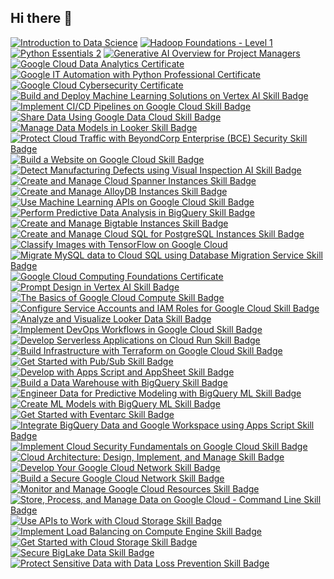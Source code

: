 ## Hi there 👋

<!--
**ArnabSen08/ArnabSen08** is a ✨ _special_ ✨ repository because its `README.md` (this file) appears on your GitHub profile.

Here are some ideas to get you started:

- 🔭 I’m currently working on ...
- 🌱 I’m currently learning ...
- 👯 I’m looking to collaborate on ...
- 🤔 I’m looking for help with ...
- 💬 Ask me about ...
- 📫 How to reach me: ...
- 😄 Pronouns: ...
- ⚡ Fun fact: ...
-->

<!--START_SECTION:badges-->
[![Introduction to Data Science](https://images.credly.com/size/110x110/images/b38a42e0-dc58-4ce2-b6c0-28d978e8aaad/image.png)](http://www.credly.com/badges/dcdbc05c-5f92-4e06-9b63-b4e78e3bfa3f "Introduction to Data Science")
[![Hadoop Foundations - Level 1](https://images.credly.com/size/110x110/images/4e5341a0-031a-477d-a3c6-7a641e79dc2c/Hadoop_Data_Found_Level_1_-_CC_-_2019.png)](http://www.credly.com/badges/13590e48-a414-4fbe-bd58-013b1bc037dd "Hadoop Foundations - Level 1")
[![Python Essentials 2](https://images.credly.com/size/110x110/images/3f802526-7274-4230-91ab-f6d1a35340e6/image.png)](http://www.credly.com/badges/26c520ac-a1e9-42a9-a9eb-ce06cd2b3df9 "Python Essentials 2")
[![Generative AI Overview for Project Managers](https://images.credly.com/size/110x110/images/05de6fa7-8633-437c-80b5-7ee73779a87f/image.png)](http://www.credly.com/badges/b9b64996-c527-4b73-bb7b-7c6e46d5a500 "Generative AI Overview for Project Managers")
[![Google Cloud Data Analytics Certificate](https://images.credly.com/size/110x110/images/f53c1eb6-d93d-4b9e-ae34-922046f6b15c/image.png)](http://www.credly.com/badges/58d30135-bd07-4954-85c3-d916668dc5e9 "Google Cloud Data Analytics Certificate")
[![Google IT Automation with Python Professional Certificate](https://images.credly.com/size/110x110/images/efbdc0d6-b46e-4e3c-8cf8-2314d8a5b971/GCC_badge_python_1000x1000.png)](http://www.credly.com/badges/5470bb2c-f353-4d37-86d2-5acd42165d18 "Google IT Automation with Python Professional Certificate")
[![Google Cloud Cybersecurity Certificate](https://images.credly.com/size/110x110/images/505080ad-3731-4b1d-98df-347655a45750/image.png)](http://www.credly.com/badges/7dfee0ca-087b-40f5-83d1-0adb84099fc0 "Google Cloud Cybersecurity Certificate")
[![Build and Deploy Machine Learning Solutions on Vertex AI Skill Badge](https://images.credly.com/size/110x110/images/f4c342c9-af98-4352-b54a-a8a166ee8f68/image.png)](http://www.credly.com/badges/c1f3f80b-3334-44bc-8b55-243539ea4b60 "Build and Deploy Machine Learning Solutions on Vertex AI Skill Badge")
[![Implement CI/CD Pipelines on Google Cloud Skill Badge](https://images.credly.com/size/110x110/images/0daf1b0e-28c3-4102-96cf-e9d5f9213cc3/image.png)](http://www.credly.com/badges/156f5790-d6c9-4a77-8312-d4ce6e110b60 "Implement CI/CD Pipelines on Google Cloud Skill Badge")
[![Share Data Using Google Data Cloud Skill Badge](https://images.credly.com/size/110x110/images/b0e1da4e-e1c9-4201-9803-cf3389e1d0f9/image.png)](http://www.credly.com/badges/63213cab-dd10-473c-8e4c-8d03a95250eb "Share Data Using Google Data Cloud Skill Badge")
[![Manage Data Models in Looker Skill Badge](https://images.credly.com/size/110x110/images/d405f3db-7764-4979-8ae4-004b47e5a497/image.png)](http://www.credly.com/badges/20968b8f-69ab-4fe0-8b7b-c95c192c0284 "Manage Data Models in Looker Skill Badge")
[![Protect Cloud Traffic with BeyondCorp Enterprise (BCE) Security Skill Badge](https://images.credly.com/size/110x110/images/70116ac6-9bf9-4600-b8db-7d0147fb5da8/image.png)](http://www.credly.com/badges/d8d5b54d-6e75-4896-81c8-9997a83e64a3 "Protect Cloud Traffic with BeyondCorp Enterprise (BCE) Security Skill Badge")
[![Build a Website on Google Cloud Skill Badge](https://images.credly.com/size/110x110/images/cfcacbf1-1f76-40ad-be09-a5b057e31ebf/image.png)](http://www.credly.com/badges/b1f31a2e-887b-480d-9541-dbec2ab2a422 "Build a Website on Google Cloud Skill Badge")
[![Detect Manufacturing Defects using Visual Inspection AI Skill Badge](https://images.credly.com/size/110x110/images/3bdfc329-851b-4153-a5c4-10d8c3a1f18c/image.png)](http://www.credly.com/badges/64c863a3-9638-4e49-8a11-e8c662e68055 "Detect Manufacturing Defects using Visual Inspection AI Skill Badge")
[![Create and Manage Cloud Spanner Instances Skill Badge](https://images.credly.com/size/110x110/images/517b0725-e59c-47ec-8a3b-8025a67dc480/image.png)](http://www.credly.com/badges/fc320c40-fc43-4557-a9f7-ed3e16ae44c5 "Create and Manage Cloud Spanner Instances Skill Badge")
[![Create and Manage AlloyDB Instances Skill Badge](https://images.credly.com/size/110x110/images/7ffcfd60-9241-4835-b783-f2558314d198/image.png)](http://www.credly.com/badges/1e07ab06-9bf6-4e73-aa68-adf6f33cd13a "Create and Manage AlloyDB Instances Skill Badge")
[![Use Machine Learning APIs on Google Cloud Skill Badge](https://images.credly.com/size/110x110/images/1d95accd-3e3d-466f-a432-5dceb4998fd1/image.png)](http://www.credly.com/badges/ee230bd0-a21b-47ef-85f3-b4e972609bcb "Use Machine Learning APIs on Google Cloud Skill Badge")
[![Perform Predictive Data Analysis in BigQuery Skill Badge](https://images.credly.com/size/110x110/images/d41246ef-1f8e-4b3a-b93d-034e7c66e309/image.png)](http://www.credly.com/badges/65fca027-6d22-4aae-8018-203e89686b7d "Perform Predictive Data Analysis in BigQuery Skill Badge")
[![Create and Manage Bigtable Instances Skill Badge](https://images.credly.com/size/110x110/images/cef00c62-6e0c-479c-9385-bedfd8c43dce/image.png)](http://www.credly.com/badges/09de9a22-cd1a-4789-8538-1c240ce28f3e "Create and Manage Bigtable Instances Skill Badge")
[![Create and Manage Cloud SQL for PostgreSQL Instances Skill Badge](https://images.credly.com/size/110x110/images/597dbb03-e744-4abd-b005-74a4675eaab9/image.png)](http://www.credly.com/badges/b5b00aee-3156-4d84-b34d-b85d5c714150 "Create and Manage Cloud SQL for PostgreSQL Instances Skill Badge")
[![Classify Images with TensorFlow on Google Cloud](https://images.credly.com/size/110x110/images/ba7d317c-0441-493d-9297-840162892581/image.png)](http://www.credly.com/badges/e03df837-9e58-4a95-a32b-733bc273e16a "Classify Images with TensorFlow on Google Cloud")
[![Migrate MySQL data to Cloud SQL using Database Migration Service Skill Badge](https://images.credly.com/size/110x110/images/ae897453-a42c-4a7e-a147-51b91ff542d3/image.png)](http://www.credly.com/badges/fa9367be-25ad-4f6f-b7ee-a94fbbbcbaa4 "Migrate MySQL data to Cloud SQL using Database Migration Service Skill Badge")
[![Google Cloud Computing Foundations Certificate](https://images.credly.com/size/110x110/images/4dda8ae4-99ee-476c-bca3-6f0adbab42fe/image.png)](http://www.credly.com/badges/4c926115-1155-4e0f-8481-a7f5af3691d4 "Google Cloud Computing Foundations Certificate")
[![Prompt Design in Vertex AI Skill Badge](https://images.credly.com/size/110x110/images/cef82b2e-970a-4318-8e59-c3e26b7f5c19/image.png)](http://www.credly.com/badges/97063f88-a6d7-4fda-9750-a66706bda319 "Prompt Design in Vertex AI Skill Badge")
[![The Basics of Google Cloud Compute Skill Badge](https://images.credly.com/size/110x110/images/7623fefd-ebbd-4d8f-a053-f41dca852d9e/image.png)](http://www.credly.com/badges/de38353d-cb45-487b-961d-4597871b4b84 "The Basics of Google Cloud Compute Skill Badge")
[![Configure Service Accounts and IAM Roles for Google Cloud Skill Badge](https://images.credly.com/size/110x110/images/374800df-53a7-407e-b660-1efa73da122a/image.png)](http://www.credly.com/badges/10781b12-4ac4-4076-8a75-98830874166d "Configure Service Accounts and IAM Roles for Google Cloud Skill Badge")
[![Analyze and Visualize Looker Data Skill Badge](https://images.credly.com/size/110x110/images/17bffe41-23fb-4004-a5c3-ea46b6c6ed76/image.png)](http://www.credly.com/badges/c1146ed6-243d-4e40-ad38-880bb2475edb "Analyze and Visualize Looker Data Skill Badge")
[![Implement DevOps Workflows in Google Cloud Skill Badge](https://images.credly.com/size/110x110/images/7514501c-47e3-4766-a833-2f45eacdf615/image.png)](http://www.credly.com/badges/0dad924d-4562-4b87-b80c-f4113393997b "Implement DevOps Workflows in Google Cloud Skill Badge")
[![Develop Serverless Applications on Cloud Run Skill Badge](https://images.credly.com/size/110x110/images/71b9b0df-64f1-4c0a-867f-942e2a5a5a14/image.png)](http://www.credly.com/badges/42904b78-fdf2-478b-82aa-2f7f0b1035de "Develop Serverless Applications on Cloud Run Skill Badge")
[![Build Infrastructure with Terraform on Google Cloud Skill Badge](https://images.credly.com/size/110x110/images/b18154fb-9bd3-47e5-a6f1-554be512947d/image.png)](http://www.credly.com/badges/089ea311-5427-452f-8438-a710aabf853a "Build Infrastructure with Terraform on Google Cloud Skill Badge")
[![Get Started with Pub/Sub Skill Badge](https://images.credly.com/size/110x110/images/4b9b3bd9-02b8-4243-8def-893557125497/image.png)](http://www.credly.com/badges/9ea16e39-454d-41b5-b39f-0c1c0d6d66b7 "Get Started with Pub/Sub Skill Badge")
[![Develop with Apps Script and AppSheet Skill Badge](https://images.credly.com/size/110x110/images/c99de4cf-a2fe-4c34-9b38-43ea165ea0f4/image.png)](http://www.credly.com/badges/59a08be0-6397-4620-a209-dcdf3bf1cd8a "Develop with Apps Script and AppSheet Skill Badge")
[![Build a Data Warehouse with BigQuery Skill Badge](https://images.credly.com/size/110x110/images/8ab21779-042f-4616-a6ab-fd0d62648b24/image.png)](http://www.credly.com/badges/2c7fc419-0d57-453e-8be9-7fc8bdbb7d62 "Build a Data Warehouse with BigQuery Skill Badge")
[![Engineer Data for Predictive Modeling with BigQuery ML Skill Badge](https://images.credly.com/size/110x110/images/6160e2c1-4a95-4f47-8c5b-f2dde7bb6a67/image.png)](http://www.credly.com/badges/fde463f6-7db0-458d-865e-05675727b573 "Engineer Data for Predictive Modeling with BigQuery ML Skill Badge")
[![Create ML Models with BigQuery ML Skill Badge](https://images.credly.com/size/110x110/images/073a27aa-c3d6-44b5-875f-906191666d70/image.png)](http://www.credly.com/badges/2776d07c-da55-43d7-abfa-825520cb51d5 "Create ML Models with BigQuery ML Skill Badge")
[![Get Started with Eventarc Skill Badge](https://images.credly.com/size/110x110/images/5aa8a83f-22d6-4aa2-9a65-f95290187ce3/image.png)](http://www.credly.com/badges/be4c7a47-1585-421a-ae27-62b0812d002c "Get Started with Eventarc Skill Badge")
[![Integrate BigQuery Data and Google Workspace using Apps Script Skill Badge](https://images.credly.com/size/110x110/images/02190f6d-01c5-457d-9ac0-b7fe4f31c7e6/image.png)](http://www.credly.com/badges/a1091dce-1ac8-4c52-b6b1-b1cc3cfdf723 "Integrate BigQuery Data and Google Workspace using Apps Script Skill Badge")
[![Implement Cloud Security Fundamentals on Google Cloud Skill Badge](https://images.credly.com/size/110x110/images/f1dbea96-0ef4-4857-bb85-3d208a82de10/image.png)](http://www.credly.com/badges/3c1ee261-f6f5-4e93-8e85-406eb068d25b "Implement Cloud Security Fundamentals on Google Cloud Skill Badge")
[![Cloud Architecture: Design, Implement, and Manage Skill Badge](https://images.credly.com/size/110x110/images/746b172c-bdae-4bd9-b29b-eecfc9ad3577/image.png)](http://www.credly.com/badges/76a89d43-a54f-44db-8bcd-d104c3dc7d54 "Cloud Architecture: Design, Implement, and Manage Skill Badge")
[![Develop Your Google Cloud Network Skill Badge](https://images.credly.com/size/110x110/images/b126c61c-4781-4f03-9b2b-062963003abf/image.png)](http://www.credly.com/badges/cbfee3f9-716c-40b3-9e17-2890bd410618 "Develop Your Google Cloud Network Skill Badge")
[![Build a Secure Google Cloud Network Skill Badge](https://images.credly.com/size/110x110/images/e1131ae3-4a52-4af1-9801-b7853767cf79/image.png)](http://www.credly.com/badges/6f4c20b7-79c0-4fed-b612-8eff5ec2a8ff "Build a Secure Google Cloud Network Skill Badge")
[![Monitor and Manage Google Cloud Resources Skill Badge](https://images.credly.com/size/110x110/images/c07b49a7-c295-4e2a-9557-09c22032e3ae/image.png)](http://www.credly.com/badges/c253cf72-9e58-44b1-917c-f1c06d555b30 "Monitor and Manage Google Cloud Resources Skill Badge")
[![Store, Process, and Manage Data on Google Cloud - Command Line Skill Badge](https://images.credly.com/size/110x110/images/42242faf-e2ec-4c2c-aa57-8c27b190dd83/image.png)](http://www.credly.com/badges/448b48a4-c619-4a80-8cd8-4b7a66cc9f62 "Store, Process, and Manage Data on Google Cloud - Command Line Skill Badge")
[![Use APIs to Work with Cloud Storage Skill Badge](https://images.credly.com/size/110x110/images/0c6a247d-8bbd-407b-8f83-dd863d251587/image.png)](http://www.credly.com/badges/75657764-0ead-4914-9962-a8baad8d9366 "Use APIs to Work with Cloud Storage Skill Badge")
[![Implement Load Balancing on Compute Engine Skill Badge](https://images.credly.com/size/110x110/images/eea11cba-2a98-4bbe-bad2-447878dd34a2/image.png)](http://www.credly.com/badges/0d8fc2e7-25d3-422e-ba6d-ee7a224b76bc "Implement Load Balancing on Compute Engine Skill Badge")
[![Get Started with Cloud Storage Skill Badge](https://images.credly.com/size/110x110/images/8fae0693-0a1a-4c15-b3b6-10b4104d0e30/image.png)](http://www.credly.com/badges/90586231-78d1-4c7b-8819-7384f1e9d148 "Get Started with Cloud Storage Skill Badge")
[![Secure BigLake Data Skill Badge](https://images.credly.com/size/110x110/images/f4037855-1b1d-4338-985f-fec235b152a6/image.png)](http://www.credly.com/badges/45fbcd1c-4f64-46ca-ade7-6132593bb39d "Secure BigLake Data Skill Badge")
[![Protect Sensitive Data with Data Loss Prevention Skill Badge](https://images.credly.com/size/110x110/images/81b8d708-19b5-4381-8ee1-576dcb20f536/image.png)](http://www.credly.com/badges/0e793404-4316-4f6b-8cf1-6fd91f697273 "Protect Sensitive Data with Data Loss Prevention Skill Badge")
<!--END_SECTION:badges-->

